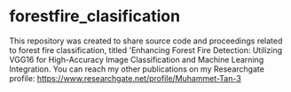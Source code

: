 # forestfire_clasification
This repository was created to share source code and proceedings related to forest fire classification, titled 'Enhancing Forest Fire Detection: Utilizing VGG16 for High-Accuracy Image Classification and Machine Learning Integration.
You can reach my other publications on my Researchgate profile: https://www.researchgate.net/profile/Muhammet-Tan-3
